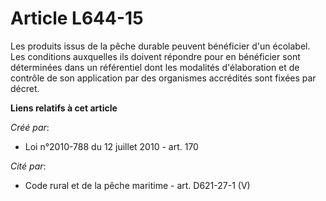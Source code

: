 # Article L644-15

Les produits issus de la pêche durable peuvent bénéficier d'un écolabel. Les conditions auxquelles ils doivent répondre pour
en bénéficier sont déterminées dans un référentiel dont les modalités d'élaboration et de contrôle de son application par des
organismes accrédités sont fixées par décret.

**Liens relatifs à cet article**

_Créé par_:

  - Loi n°2010-788 du 12 juillet 2010 - art. 170

_Cité par_:

  - Code rural et de la pêche maritime - art. D621-27-1 (V)
